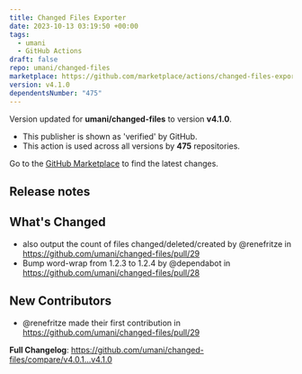 ```yaml
---
title: Changed Files Exporter
date: 2023-10-13 03:19:50 +00:00
tags:
  - umani
  - GitHub Actions
draft: false
repo: umani/changed-files
marketplace: https://github.com/marketplace/actions/changed-files-exporter
version: v4.1.0
dependentsNumber: "475"
---
```



Version updated for **umani/changed-files** to version **v4.1.0**.
- This publisher is shown as 'verified' by GitHub.
- This action is used across all versions by **475** repositories.

Go to the [GitHub Marketplace](https://github.com/marketplace/actions/changed-files-exporter) to find the latest changes.

## Release notes

## What's Changed
* also output the count of files changed/deleted/created by @renefritze in https://github.com/umani/changed-files/pull/29
* Bump word-wrap from 1.2.3 to 1.2.4 by @dependabot in https://github.com/umani/changed-files/pull/28

## New Contributors
* @renefritze made their first contribution in https://github.com/umani/changed-files/pull/29

**Full Changelog**: https://github.com/umani/changed-files/compare/v4.0.1...v4.1.0
